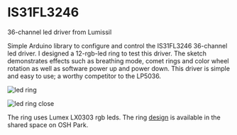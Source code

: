 # IS31FL3246
36-channel led driver from Lumissil

Simple Arduino library to configure and control the IS31FL3246 36-channel led driver. I designed a 12-rgb-led ring to test this driver. The sketch demonstrates effects such as breathing mode, comet rings and color wheel rotation as well as software power up and power down. This driver is simple and easy to use; a worthy competitor to the LP5036.

![led ring](https://user-images.githubusercontent.com/6698410/124334299-88dac180-db4b-11eb-93b9-2c9ee07eb414.jpg)

![led ring close]()

The ring uses Lumex LX0303 rgb leds. The ring [design](https://oshpark.com/shared_projects/E5gRvFSZ) is available in the shared space on OSH Park.
